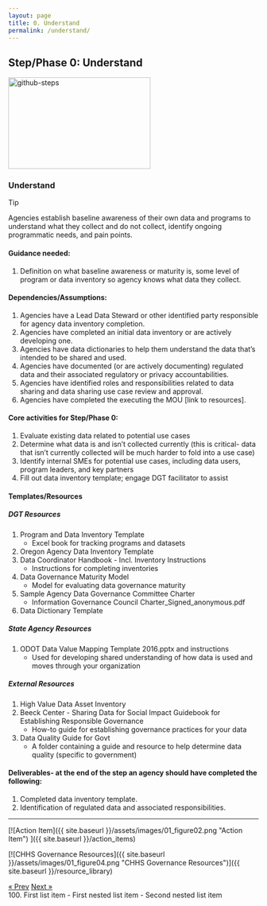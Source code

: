 ```yaml
---
layout: page
title: 0. Understand
permalink: /understand/
---
```

## Step/Phase 0: Understand
<img width="286" height="184" alt="github-steps" src="https://github.com/user-attachments/assets/c5a65f40-62e4-456b-897f-510ca7b36936" />

### Understand
> [!TIP]
> Agencies establish baseline awareness of their own data and programs to understand what they collect and do not collect, identify ongoing programmatic needs, and pain points.  

#### Guidance needed:  

1. Definition on what baseline awareness or maturity is, some level of program or data inventory so agency knows what data they collect. 

#### Dependencies/Assumptions: 

1. Agencies have a Lead Data Steward or other identified party responsible for agency data inventory completion.
2. Agencies have completed an initial data inventory or are actively developing one.
3. Agencies have data dictionaries to help them understand the data that’s intended to be shared and used. 
4. Agencies have documented (or are actively documenting) regulated data and their associated regulatory or privacy accountabilities. 
5. Agencies have identified roles and responsibilities related to data sharing and data sharing use case review and approval. 
6. Agencies have completed the executing the MOU [link to resources].   

#### Core activities for Step/Phase 0: 
1. Evaluate existing data related to potential use cases
2. Determine what data is and isn’t collected currently (this is critical- data that isn’t currently collected will be much harder to fold into a use case)
3. Identify internal SMEs for potential use cases, including data users, program leaders, and key partners
4. Fill out data inventory template; engage DGT facilitator to assist 

#### Templates/Resources 
##### DGT Resources
1. Program and Data Inventory Template
     - Excel book for tracking programs and datasets 
3. Oregon Agency Data Inventory Template 
4. Data Coordinator Handbook - Incl. Inventory Instructions
    - Instructions for completing inventories 
5. Data Governance Maturity Model
    - Model for evaluating data governance maturity 
6. Sample Agency Data Governance Committee Charter
    - Information Governance Council Charter_Signed_anonymous.pdf 
7. Data Dictionary Template 

##### State Agency Resources 
1. ODOT Data Value Mapping Template 2016.pptx and instructions
     - Used for developing shared understanding of how data is used and moves through your organization 
##### External Resources 
1. High Value Data Asset Inventory
2. Beeck Center - Sharing Data for Social Impact Guidebook for Establishing Responsible Governance
     - How-to guide for establishing governance practices for your data 
3. Data Quality Guide for Govt
     - A folder containing a guide and resource to help determine data quality (specific to government) 

#### Deliverables- at the end of the step an agency should have completed the following:   
1. Completed data inventory template.
2. Identification of regulated data and associated responsibilities. 

___
         
[![Action Item]({{ site.baseurl }}/assets/images/01_figure02.png "Action Item")
]({{ site.baseurl }}/action_items)

[![CHHS Governance Resources]({{ site.baseurl }}/assets/images/01_figure04.png "CHHS Governance Resources")]({{ site.baseurl }}/resource_library)

<!-- Pagination -->
<div class="pagination">
  <a class="pagination-item older" href="{{ site.baseurl }}/">&laquo; Prev</a>
  <a class="pagination-item newer" href="{{ site.baseurl }}/assess">Next &raquo;</a>
</div>
100. First list item
     - First nested list item
       - Second nested list item
